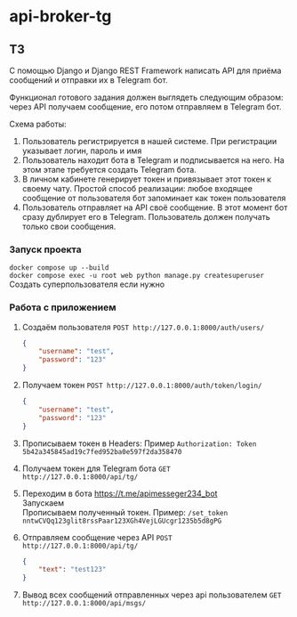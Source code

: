 # api-broker-tg

## ТЗ
С помощью Django и Django REST Framework написать API для приёма сообщений и отправки их в Telegram бот.

Функционал готового задания должен выглядеть следующим образом: через API получаем сообщение, его потом отправляем в Telegram бот.

Схема работы:
1. Пользователь регистрируется в нашей системе. При регистрации указывает логин, пароль и имя
2. Пользователь находит бота в Telegram и подписывается на него. На этом этапе требуется создать Telegram бота.
3. В личном кабинете генерирует токен и привязывает этот токен к своему чату. Простой способ реализации: любое входящее сообщение от пользователя бот запоминает как токен пользователя
4. Пользователь отправляет на API своё сообщение. В этот момент бот сразу дублирует его в Telegram. Пользователь должен получать только свои сообщения.

### Запуск проекта

`docker compose up --build`  
`docker compose exec -u root web python manage.py createsuperuser` Создать суперпользователя если нужно

### Работа с приложением
1. Создаём пользователя `POST http://127.0.0.1:8000/auth/users/`  
    ```json
    {
        "username": "test",
        "password": "123"
    }
    ```

2. Получаем токен 
    `POST http://127.0.0.1:8000/auth/token/login/`
    ```json
    {
        "username": "test",
        "password": "123"
    }
    ```

3. Прописываем токен в Headers:
Пример `Authorization: Token 5b42a345845ad19c7fed952ba0e597f2da358470`

4. Получаем токен для Telegram бота `GET http://127.0.0.1:8000/api/tg/`

5. Переходим в бота https://t.me/apimesseger234_bot  
Запускаем  
Прописываем полученный токен. Пример: `/set_token nntwCVQq123glit8rssPaar123XGh4VejLGUcgr1235b5d8gPG`

6. Отправляем сообщение через API `POST http://127.0.0.1:8000/api/tg/`
    ```json
    {
        "text": "test123"
    }
    ```

7. Вывод всех сообщений отправленных через api пользователем `GET http://127.0.0.1:8000/api/msgs/`